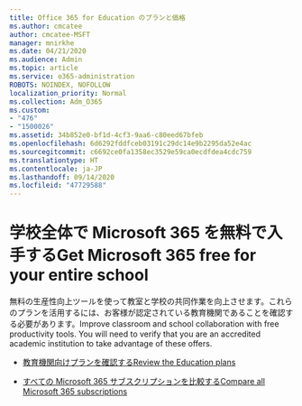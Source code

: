 ```yaml
---
title: Office 365 for Education のプランと価格
ms.author: cmcatee
author: cmcatee-MSFT
manager: mnirkhe
ms.date: 04/21/2020
ms.audience: Admin
ms.topic: article
ms.service: o365-administration
ROBOTS: NOINDEX, NOFOLLOW
localization_priority: Normal
ms.collection: Adm_O365
ms.custom:
- "476"
- "1500026"
ms.assetid: 34b852e0-bf1d-4cf3-9aa6-c80eed67bfeb
ms.openlocfilehash: 6d6292fddfceb03191c29dc14e9b2295da52e4ac
ms.sourcegitcommit: c6692ce0fa1358ec3529e59ca0ecdfdea4cdc759
ms.translationtype: HT
ms.contentlocale: ja-JP
ms.lasthandoff: 09/14/2020
ms.locfileid: "47729588"
---
```

# <a name="get-microsoft-365-free-for-your-entire-school"></a><span data-ttu-id="a710e-102">学校全体で Microsoft 365 を無料で入手する</span><span class="sxs-lookup"><span data-stu-id="a710e-102">Get Microsoft 365 free for your entire school</span></span>

<span data-ttu-id="a710e-p101">無料の生産性向上ツールを使って教室と学校の共同作業を向上させます。これらのプランを活用するには、お客様が認定されている教育機関であることを確認する必要があります。</span><span class="sxs-lookup"><span data-stu-id="a710e-p101">Improve classroom and school collaboration with free productivity tools. You will need to verify that you are an accredited academic institution to take advantage of these offers.</span></span>
  
- [<span data-ttu-id="a710e-105">教育機関向けプランを確認する</span><span class="sxs-lookup"><span data-stu-id="a710e-105">Review the Education plans</span></span>](https://products.office.com/academic/compare-office-365-education-plans)

- [<span data-ttu-id="a710e-106">すべての Microsoft 365 サブスクリプションを比較する</span><span class="sxs-lookup"><span data-stu-id="a710e-106">Compare all Microsoft 365 subscriptions</span></span>](https://products.office.com/business/compare-more-office-365-for-business-plans)